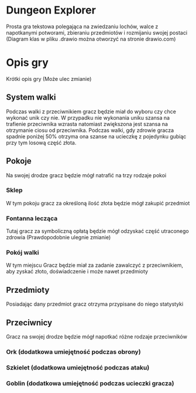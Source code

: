 # Dungeon Explorer

Prosta gra tekstowa polegająca na zwiedzaniu lochów, walce z napotkanymi potworami, zbieraniu przedmiotów i rozmijaniu swojej postaci
(Diagram klas w pliku .drawio można otworzyć na stronie drawio.com)

# Opis gry

Krótki opis gry (Może ulec zmianie)

## System walki
Podczas walki z przeciwnikiem gracz będzie miał do wyboru czy chce wykonać unik czy nie.
W przypadku nie wykonania uniku szansa na trafienie przeciwnika wzrasta natomiast zwiększona jest szansa na otrzymanie ciosu od przeciwnika.
Podczas walki, gdy zdrowie gracza spadnie poniżej 50% otrzyma ona szanse na ucieczkę z pojedynku gubiąc przy tym losową część złota.

## Pokoje

Na swojej drodze gracz będzie mógł natrafić  na trzy rodzaje pokoi
### Sklep 
W tym pokoju gracz za określoną ilość złota będzie mógł zakupić przedmiot

### Fontanna lecząca
Tutaj gracz za symboliczną opłatą będzie mógł odzyskać część utraconego zdrowia
(Prawdopodobnie ulegnie zmianie)

### Pokój walki
W tym miejscu Gracz będzie miał za zadanie zawalczyć z przeciwnikiem, aby zyskać złoto, doświadczenie i może nawet przedmioty

## Przedmioty
Posiadając dany przedmiot gracz otrzyma przypisane do niego statystyki

## Przeciwnicy
Gracz na swojej drodze będzie mógł  napotkać różne rodzaje przeciwników

### Ork (dodatkowa umiejętność podczas obrony)
### Szkielet (dodatkowa umiejętność podczas ataku)
### Goblin (dodatkowa umiejętność podczas ucieczki gracza)
